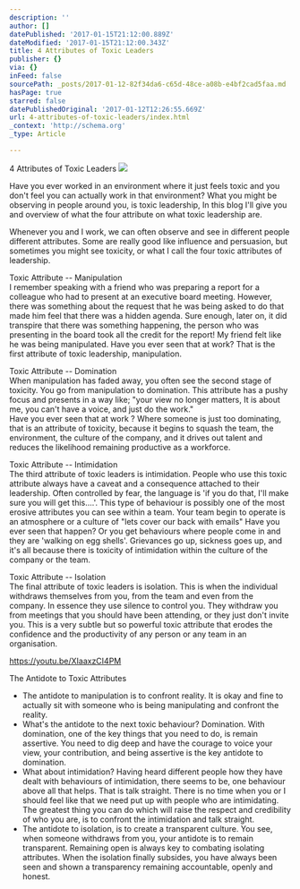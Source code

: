 ```yaml
---
description: ''
author: []
datePublished: '2017-01-15T21:12:00.889Z'
dateModified: '2017-01-15T21:12:00.343Z'
title: 4 Attributes of Toxic Leaders
publisher: {}
via: {}
inFeed: false
sourcePath: _posts/2017-01-12-82f34da6-c65d-48ce-a08b-e4bf2cad5faa.md
hasPage: true
starred: false
datePublishedOriginal: '2017-01-12T12:26:55.669Z'
url: 4-attributes-of-toxic-leaders/index.html
_context: 'http://schema.org'
_type: Article

---
```

4 Attributes of Toxic Leaders
![](https://the-grid-user-content.s3-us-west-2.amazonaws.com/6f51b184-6929-46d2-be3e-7793ffee7a10.png)

Have you ever worked in an environment where it just feels toxic and you don't feel you can actually work in that environment? What you might be observing in people around you, is toxic leadership, In this blog I'll give you and overview of what the four attribute on what toxic leadership are.

Whenever you and I work, we can often observe and see in different people different attributes. Some are really good like influence and persuasion, but sometimes you might see toxicity, or what I call the four toxic attributes of leadership.

Toxic Attribute -- Manipulation  
I remember speaking with a friend who was preparing a report for a colleague who had to present at an executive board meeting. However, there was something about the request that he was being asked to do that made him feel that there was a hidden agenda. Sure enough, later on, it did transpire that there was something happening, the person who was presenting in the board took all the credit for the report! My friend felt like he was being manipulated. Have you ever seen that at work? That is the first attribute of toxic leadership, manipulation.

Toxic Attribute -- Domination  
When manipulation has faded away, you often see the second stage of toxicity. You go from manipulation to domination. This attribute has a pushy focus and presents in a way like; "your view no longer matters, It is about me, you can't have a voice, and just do the work."  
Have you ever seen that at work ? Where someone is just too dominating, that is an attribute of toxicity, because it begins to squash the team, the environment, the culture of the company, and it drives out talent and reduces the likelihood remaining productive as a workforce.

Toxic Attribute -- Intimidation  
The third attribute of toxic leaders is intimidation. People who use this toxic attribute always have a caveat and a consequence attached to their leadership. Often controlled by fear, the language is 'if you do that, I'll make sure you will get this....'. This type of behaviour is possibly one of the most erosive attributes you can see within a team. Your team begin to operate is an atmosphere or a culture of "lets cover our back with emails" Have you ever seen that happen? Or you get behaviours where people come in and they are 'walking on egg shells'. Grievances go up, sickness goes up, and it's all because there is toxicity of intimidation within the culture of the company or the team.

Toxic Attribute -- Isolation  
The final attribute of toxic leaders is isolation. This is when the individual withdraws themselves from you, from the team and even from the company. In essence they use silence to control you. They withdraw you from meetings that you should have been attending, or they just don't invite you. This is a very subtle but so powerful toxic attribute that erodes the confidence and the productivity of any person or any team in an organisation.

https://youtu.be/XIaaxzCI4PM

The Antidote to Toxic Attributes

* The antidote to manipulation is to confront reality. It is okay and fine to actually sit with someone who is being manipulating and confront the reality.
* What's the antidote to the next toxic behaviour? Domination. With domination, one of the key things that you need to do, is remain assertive. You need to dig deep and have the courage to voice your view, your contribution, and being assertive is the key antidote to domination.
* What about intimidation? Having heard different people how they have dealt with behaviours of intimidation, there seems to be, one behaviour above all that helps. That is talk straight. There is no time when you or I should feel like that we need put up with people who are intimidating. The greatest thing you can do which will raise the respect and credibility of who you are, is to confront the intimidation and talk straight.
* The antidote to isolation, is to create a transparent culture. You see, when someone withdraws from you, your antidote is to remain transparent. Remaining open is always key to combating isolating attributes. When the isolation finally subsides, you have always been seen and shown a transparency remaining accountable, openly and honest.